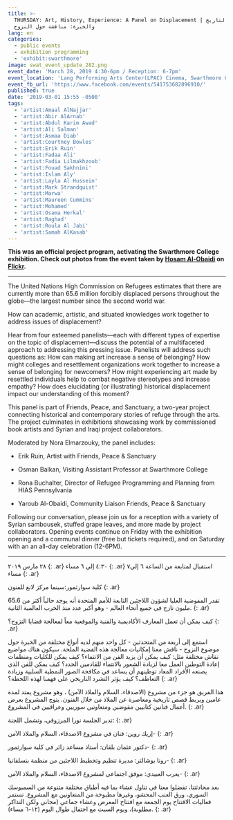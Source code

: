 ```yaml
---
title: >-
  THURSDAY: Art, History, Experience: A Panel on Displacement | الفن والتاريخ
  والخبرة: مناقشة حول النزوح
lang: en
categories:
  - public events
  - exhibition programming
  - 'exhibit:swarthmore'
image: swat_event_update_282.png
event_date: 'March 28, 2019 4:30-6pm / Reception: 6-7pm'
event_location: 'Lang Performing Arts Center(LPAC) Cinema, Swarthmore College'
event_fb_url: 'https://www.facebook.com/events/541753682896910/'
published: true
date: '2019-03-01 15:55 -0500'
tags:
  - 'artist:Amaal AlNajjar'
  - 'artist:Abir AlArnab'
  - 'artist:Abdul Karim Awad'
  - 'artist:Ali Salman'
  - 'artist:Asmaa Diab'
  - 'artist:Courtney Bowles'
  - 'artist:Erik Ruin'
  - 'artist:Fadaa Ali'
  - 'artist:Fadia Lilmakhzoub'
  - 'artist:Fouad Sakhnini'
  - 'artist:Islam Aly'
  - 'artist:Layla Al Hussein'
  - 'artist:Mark Strandquist'
  - 'artist:Marwa'
  - 'artist:Maureen Cummins'
  - 'artist:Mohamed'
  - 'artist:Osama Herkal'
  - 'artist:Raghad'
  - 'artist:Roula Al Jabi'
  - 'artist:Samah AlKasab'
---
```

**This was an official project program, activating the Swarthmore College exhibition. Check out photos from the event taken by [Hosam Al-Obaidi](https://www.facebook.com/Say-Cheese-106758220748744/) on [Flickr](https://www.flickr.com/gp/154354320@N05/65vj15).**

<hr/>

The United Nations High Commission on Refugees estimates that there are currently more than 65.6 million forcibly displaced persons throughout the globe—the largest number since the second world war. 


How can academic, artistic, and situated knowledges work together to address issues of displacement?


Hear from four esteemed panelists—each with different types of expertise on the topic of displacement—discuss the potential of a multifaceted approach to addressing this pressing issue. Panelists will address such questions as: How can making art increase a sense of belonging? How might colleges and resettlement organizations work together to increase a sense of belonging for newcomers? How might experiencing art made by resettled individuals help to combat negative stereotypes and increase empathy? How does elucidating (or illustrating) historical displacement impact our understanding of this moment?


This panel is part of Friends, Peace, and Sanctuary, a two-year project connecting historical and contemporary stories of refuge through the arts. The project culminates in exhibitions showcasing work by commissioned book artists and Syrian and Iraqi project collaborators. 


Moderated by Nora Elmarzouky, the panel includes: 


- Erik Ruin, Artist with Friends, Peace & Sanctuary

- Osman Balkan, Visiting Assistant Professor at Swarthmore College

- Rona Buchalter, Director of Refugee Programming and Planning from HIAS Pennsylvania

- Yaroub Al-Obaidi, Community Liaison Friends, Peace & Sanctuary 


Following our conversation, please join us for a reception with a variety of Syrian sambousek, stuffed grape leaves, and more made by project collaborators. Opening events continue on Friday with the exhibition opening and a communal dinner (free but tickets required), and on Saturday with an an all-day celebration (12-6PM). 




<hr/>


٢٨ مارس ٢٠١٩ 
{: .ar}
٤:٣٠ إلى ٦ مساء
{: .ar}
استقبال لمتابعة من الساعة ٦ إلى٧ مساء
{: .ar}

كلية سوارثمور:سينما مركز لانغ للفنون 
{: .ar}

تقدر المفوضية العليا لشؤون اللاجئين التابعة للأمم المتحدة أنه يوجد حالياً أكثر من 65.6 مليون نازح في جميع أنحاء العالم - وهو أكبر عدد منذ الحرب العالمية الثانية.
{: .ar}

كيف يمكن أن تعمل المعارف الأكاديمية والفنية والموقعية معاً لمعالجة قضايا النزوح؟
{: .ar}

استمع إلى أربعة من المتحدثين - كل واحد منهم لديه أنواع مختلفة من الخبرة حول موضوع النزوح - ناقش معنا إمكانيات معالجة هذه القضية الملحة. سيكون هناك مواضيع نقاش مختلفة مثل: كيف يمكن أن يزيد الفن من الانتماء؟ كيف يمكن للكليات ومنظمات إعادة التوطين العمل معا لزيادة الشعور بالانتماء للقادمين الجدد؟ كيف يمكن للفن الذي يصنعه الأفراد المعاد توطينهم أن يساعد في مكافحة الصور النمطية السلبية وزيادة التعاطف؟ كيف يؤثر التشرد التاريخي على فهمنا لهذه اللحظة؟
{: .ar}

هذا الفريق هو جزء من مشروع (الاصدقاء، السلام والملاذ الآمن) ، وهو مشروع يمتد لمدة عامين ويربط قصص تاريخية ومعاصرة عن الملاذ من خلال الفنون. يتوج المشروع بعرض أعمال فنانين كتابيين مفوضين ومتعاونين سوريين وعراقيين في المشروع.
{: .ar}

تدير الجلسة نورا المرزوقي، وتشمل اللجنة:
{: .ar}

إريك روين: فنان في مشروع الاصدقاء، السلام والملاذ الآمن-
{: .ar}

دكتور عثمان بلقان: أستاذ مساعد زائر في كلية سوارثمور-
{: .ar}

رونا بوشالتر: مديرة تنظيم وتخطيط اللاجئين من منظمة بنسلفانيا-
{: .ar}

يعرب العبيدي: موفق اجتماعي لمشروع الاصدقاء، السلام والملاذ الآمن-
{: .ar}

بعد محادثتنا، تفضلوا معنا في تناول عشاء بما فيه أطباق مختلفة متنوعة من السمبوسك السوري، ورق العنب المحشو، وغيرها مطبوخة من المتعاونين مع المشروع. تستمر فعاليات الافتتاح يوم الجمعة مع افتتاح المعرض وعشاء جماعي (مجاني ولكن التذاكر مطلوبة)، ويوم السبت مع احتفال طوال اليوم (١٢-٦ مساء).
{: .ar}
